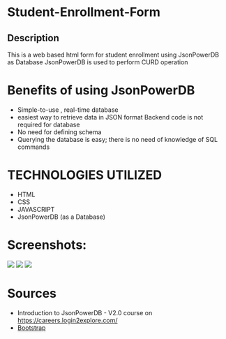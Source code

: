 # Student-Enrollment-Form
## Description 
This is a web based html form for student enrollment using JsonPowerDB as Database 
JsonPowerDB is used to perform CURD operation 


# Benefits of using JsonPowerDB
* Simple-to-use , real-time database
* easiest way to retrieve data in JSON format
Backend code is not required for database 
* No need for defining schema 
* Querying the database is easy; there is no need  of knowledge of SQL commands

# TECHNOLOGIES UTILIZED
* HTML
* CSS
* JAVASCRIPT 
* JsonPowerDB (as a Database)

# Screenshots:
<img src="/images/save_data_1.png">
<img src="./images/database.png">


<img src="./images/Initial_home_page_look.png">

  # Sources
  * Introduction to JsonPowerDB - V2.0 course  on https://careers.login2explore.com/
  * [Bootstrap](https://getbootstrap.com/docs/5.0/getting-started/introduction/) 
  
